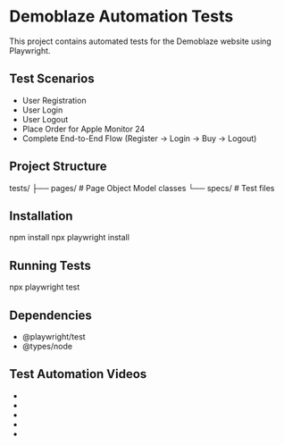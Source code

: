 # Demoblaze Automation Tests

This project contains automated tests for the Demoblaze website using Playwright.

## Test Scenarios
- User Registration
- User Login
- User Logout
- Place Order for Apple Monitor 24
- Complete End-to-End Flow (Register → Login → Buy → Logout)

## Project Structure
tests/
├── pages/   # Page Object Model classes
└── specs/   # Test files

## Installation
npm install
npx playwright install

## Running Tests
npx playwright test

## Dependencies
- @playwright/test
- @types/node

## Test Automation Videos

- [E2E Full Cycle]: (https://drive.google.com/file/d/1c50Ya-tWghsFxXc-Jk521OklPFyQRGnI/view?usp=drive_link)
- [Registration]: (https://drive.google.com/file/d/1w7eqAZBIcwUqEpIng4jH5GnzcGENH7tB/view?usp=drive_link)
- [Login]: (https://drive.google.com/file/d/1r5yKoX8TVVuAgjZWmbujAORZrLces47H/view?usp=drive_link)
- [Place Order]: (https://drive.google.com/file/d/1ja7N74qcmaXpKlEI5WVJKbB15j0xVWWz/view?usp=drive_link)
- [Logout]: (https://drive.google.com/file/d/1XKQAf2Xe71yw5LvmphvSUf8YX05-jzAa/view?usp=drive_link)



